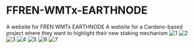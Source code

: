 # FFREN-WMTx-EARTHNODE
A website for FREN WMTx  EARTHNODE
A website for a Cardano-based project where they want to highlight their new staking mechanism
![1](https://github.com/user-attachments/assets/72bd3b2c-b459-42c0-b98c-d605309941ec)
![2](https://github.com/user-attachments/assets/e4ba4cef-ffc8-421a-9d11-c9175df9d31a)
![3](https://github.com/user-attachments/assets/07762cc3-4140-4ade-aeaa-aa644b4036a7)
![4](https://github.com/user-attachments/assets/f6c37269-a1be-42ff-89f7-43f650dc3ca4)
![5](https://github.com/user-attachments/assets/69102fc7-a7c5-4636-8bbc-08b4e4a14a72)
![6](https://github.com/user-attachments/assets/eaeb9de6-2f7e-4e10-a415-9964be34fba7)
![7](https://github.com/user-attachments/assets/f7284365-9962-4535-a88b-585a93b03f60)
